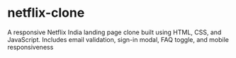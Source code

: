 # netflix-clone
A responsive Netflix India landing page clone built using HTML, CSS, and JavaScript. Includes email validation, sign-in modal, FAQ toggle, and mobile responsiveness
